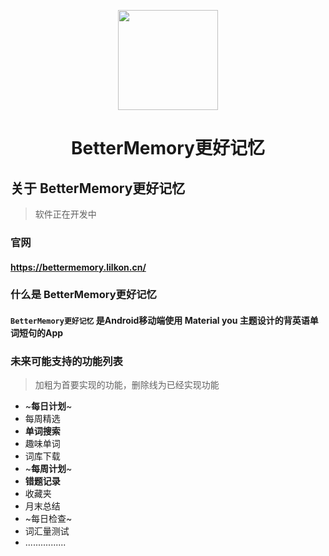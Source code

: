 <p align="center">
  <img src="https://img.lilkon.cn/BetterMemory/LOGO/BetterMemoryLogo.png" 
       height="160" width="160"/>
</p>


<h1><center>BetterMemory更好记忆</center></h1>



## 关于 BetterMemory更好记忆



> 软件正在开发中

### 官网

#### https://bettermemory.lilkon.cn/



### 什么是 BetterMemory更好记忆

####  `BetterMemory更好记忆` 是Android移动端使用 Material you 主题设计的背英语单词短句的App







### 未来可能支持的功能列表



> 加粗为首要实现的功能，删除线为已经实现功能

- ~**每日计划**~
- 每周精选
- **单词搜索**
- 趣味单词
- 词库下载
- ~**每周计划**~
- **错题记录**
- 收藏夹
- 月末总结
- ~每日检查~
- 词汇量测试
- ................